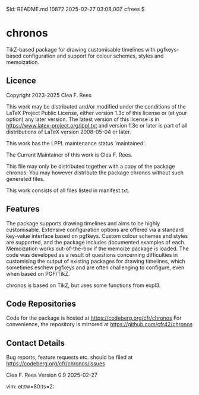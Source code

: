 $Id: README.md 10872 2025-02-27 03:08:00Z cfrees $

# chronos

TikZ-based package for drawing customisable timelines with pgfkeys-based configuration and support for colour schemes, styles and memoization.

## Licence

Copyright 2023-2025 Clea F. Rees

This work may be distributed and/or modified under the
conditions of the LaTeX Project Public License, either version 1.3c
of this license or (at your option) any later version.
The latest version of this license is in
https://www.latex-project.org/lppl.txt
and version 1.3c or later is part of all distributions of LaTeX
version 2008-05-04 or later.

This work has the LPPL maintenance status `maintained'.

The Current Maintainer of this work is Clea F. Rees.

This file may only be distributed together with a copy of the package
chronos. You may however distribute the package chronos without
such generated files.

This work consists of all files listed in manifest.txt.

## Features

The package supports drawing timelines and aims to be highly customisable. 
Extensive configuration options are offered via a standard key-value interface 
based on pgfkeys. Custom colour schemes and styles are supported, and the 
package includes documented examples of each. Memoization works out-of-the-box 
if the memoize package is loaded. The code was developed as a result of 
questions concerning difficulties in customising the output of existing packages 
for drawing timelines, which sometimes eschew pgfkeys and are often challenging 
to configure, even when based on PGF/TikZ.

chronos is based on TikZ, but uses some functions from expl3.

## Code Repositories

Code for the package is hosted at 
  https://codeberg.org/cfr/chronos
For convenience, the repository is mirrored at
  https://github.com/cfr42/chronos

## Contact Details

Bug reports, feature requests etc. should be filed at
  https://codeberg.org/cfr/chronos/issues


Clea F. Rees
Version 0.9
2025-02-27

vim: et:tw=80:ts=2:
